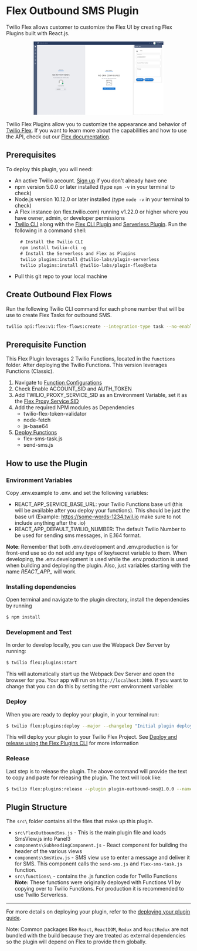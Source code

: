 # Flex Outbound SMS Plugin

Twilio Flex allows customer to customize the Flex UI by creating Flex Plugins built with React.js. 

<p align="center">
    <img src="assets/FlexOutboundSms.png" height="200" >

Twilio Flex Plugins allow you to customize the appearance and behavior of [Twilio Flex](https://www.twilio.com/flex). If you want to learn more about the capabilities and how to use the API, check out our [Flex documentation](https://www.twilio.com/docs/flex).

## Prerequisites

To deploy this plugin, you will need:
- An active Twilio account. [Sign up](https://www.twilio.com/try-twilio) if you don't already have one
- npm version 5.0.0 or later installed (type `npm -v` in your terminal to check)
- Node.js version 10.12.0 or later installed (type `node -v` in your terminal to check)
- A Flex instance (on flex.twilio.com) running v1.22.0 or higher where you have owner, admin, or developer permissions
- [Twilio CLI](https://www.twilio.com/docs/twilio-cli/quickstart#install-twilio-cli) along with the [Flex CLI Plugin](https://www.twilio.com/docs/twilio-cli/plugins#available-plugins) and [Serverless Plugin](https://www.twilio.com/docs/twilio-cli/plugins#available-plugins). Run the following in a command shell:
   ```
     # Install the Twilio CLI
     npm install twilio-cli -g
     # Install the Serverless and Flex as Plugins
     twilio plugins:install @twilio-labs/plugin-serverless
     twilio plugins:install @twilio-labs/plugin-flex@beta
   ```
- Pull this git repo to your local machine

## Create Outbound Flex Flows

Run the following Twilio CLI command for each phone number that will be use to create Flex Tasks for outbound SMS. 

```bash
twilio api:flex:v1:flex-flows:create --integration-type task --no-enabled  --friendly-name "Outbound Flex Flow" --channel-type sms --contact-identity +XXXXXXXXXXX --chat-service-sid ISXXXXXXXXXXXXXXXXXXXXXXXXXXXXXXXX --integration.workspace-sid WSXXXXXXXXXXXXXXXXXXXXXXXXXXXXXXXX --integration.workflow-sid WWXXXXXXXXXXXXXXXXXXXXXXXXXXXXXXXX --integration.channel TCXXXXXXXXXXXXXXXXXXXXXXXXXXXXXXXX --janitor-enabled
```

## Prerequisite Function

This Flex Plugin leverages 2 Twilio Functions, located in the `functions` folder. After deploying the Twilio Functions. This version leverages Functions (Classic).

1. Navigate to [Function Configurations](https://www.twilio.com/console/functions/configure)
2. Check Enable ACCOUNT_SID and AUTH_TOKEN
3. Add TWILIO_PROXY_SERVICE_SID as an Environment Variable, set it as the [Flex Proxy Service SID](https://www.twilio.com/console/proxy)
4. Add the required NPM modules as Dependencies
   * twilio-flex-token-validator
   * node-fetch
   * js-base64
5. [Deploy Functions](https://www.twilio.com/console/functions/manage)
   * flex-sms-task.js
   * send-sms.js
## How to use the Plugin

### Environment Variables

Copy .env.example to .env. and set the following variables:
   * REACT_APP_SERVICE_BASE_URL: your Twilio Functions base url (this will be available after you deploy your functions). This should be just the base url (Example: https://some-words-1234.twil.io make sure to not include anything after the .io) 
   * REACT_APP_DEFAULT_TWILIO_NUMBER: The default Twilio Number to be used for sending sms messages, in E.164 format. 

  **Note**: Remember that both .env.development and .env.production is for front-end use so do not add any type of key/secret variable to them. When developing, the .env.development is used while the .env.production is used when building and deploying the plugin. Also, just variables starting with the name *REACT_APP_* will work.

### Installing dependencies 
Open terminal and navigate to the plugin directory, install the dependencies by running 

```bash
$ npm install
```

### Development and Test

In order to develop locally, you can use the Webpack Dev Server by running:

```bash
$ twilio flex:plugins:start
```

This will automatically start up the Webpack Dev Server and open the browser for you. Your app will run on `http://localhost:3000`. If you want to change that you can do this by setting the `PORT` environment variable:

### Deploy

When you are ready to deploy your plugin, in your terminal run:

```bash
$ twilio flex:plugins:deploy --major --changelog "Initial plugin deployment" --description "ByBlue Flex POC"
```

This will deploy your plugin to your Twilio Flex Project. See [Deploy and release using the Flex Plugins CLI](https://www.twilio.com/docs/flex/developer/plugins/cli/deploy-and-release#deploying-a-major-version-of-a-plugin) for more information

### Release
Last step is to release the plugin.  The above command will provide the text to copy and paste for releasing the plugin. The text will look like:

```bash
$ twilio flex:plugins:release --plugin plugin-outbound-sms@1.0.0 --name "Autogenerated Release " --description "The description of this Flex Plugin Configuration"
```

## Plugin Structure

The `src\` folder contains all the files that make up this plugin. 

- `src\FlexOutboundSms.js` - This is the main plugin file and loads SmsView.js into Panel3
- `components\SubheadingComponent.js` - React component for building the header of the various views
- `components\SmsView.js` - SMS view use to enter a message and deliver it for SMS.  This component calls the `send-sms.js` and `flex-sms-task.js` function.
- `src\functions\` - contains the .js function code for Twilio Functions  **Note:** These functions were originally deployed with Functions V1 by copying over to Twilio Functions. For production it is recommended to use Twilio Serverless. 


---
For more details on deploying your plugin, refer to the [deploying your plugin guide](https://www.twilio.com/docs/flex/plugins#deploying-your-plugin).

Note: Common packages like `React`, `ReactDOM`, `Redux` and `ReactRedux` are not bundled with the build because they are treated as external dependencies so the plugin will depend on Flex to provide them globally.